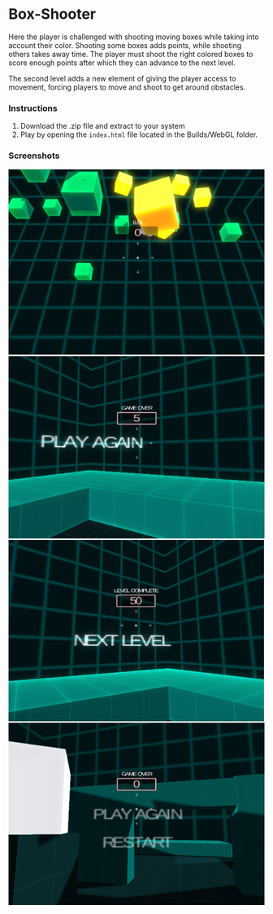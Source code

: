 # Box-Shooter

Here the player is challenged with shooting moving boxes while taking into account their color. Shooting some boxes adds points, while shooting others takes away time. The player must shoot the right colored boxes to score enough points after which they can advance to the next level.

The second level adds a new element of giving the player access to movement, forcing players to move and shoot to get around obstacles.

### Instructions
1. Download the .zip file and extract to your system
2. Play by opening the `index.html` file located in the Builds/WebGL folder.

### Screenshots

![](Screenshots/BS1.png)
![](Screenshots/BS2.png)
![](Screenshots/BS3.png)
![](Screenshots/BS4.png)
